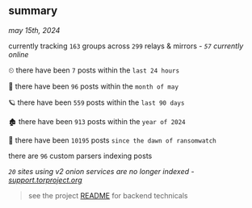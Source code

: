 
## summary
_may 15th, 2024_

currently tracking `163` groups across `299` relays & mirrors - _`57` currently online_

⏲ there have been `7` posts within the `last 24 hours`

🦈 there have been `96` posts within the `month of may`

🪐 there have been `559` posts within the `last 90 days`

🏚 there have been `913` posts within the `year of 2024`

🦕 there have been `10195` posts `since the dawn of ransomwatch`

there are `96` custom parsers indexing posts

_`20` sites using v2 onion services are no longer indexed - [support.torproject.org](https://support.torproject.org/onionservices/v2-deprecation/)_

> see the project [README](https://github.com/joshhighet/ransomwatch#ransomwatch--) for backend technicals

